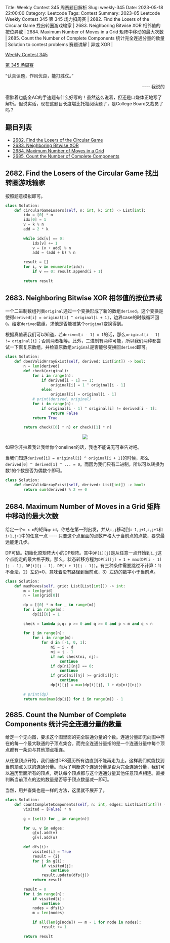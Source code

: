 Title: Weekly Contest 345 周赛题目解析
Slug: weekly-345
Date: 2023-05-18 22:00:00
Category: Leetcode
Tags: Contest
Summary: 2023-05 Leetcode Weekly Contest 345 第 345 场力扣周赛 | 2682. Find the Losers of the Circular Game 找出转圈游戏输家 | 2683. Neighboring Bitwise XOR 相邻值的按位异或 | 2684. Maximum Number of Moves in a Grid 矩阵中移动的最大次数 | 2685. Count the Number of Complete Components 统计完全连通分量的数量 | Solution to contest problems 赛题讲解 | 异或 XOR | 

[Weekly Contest 345](https://leetcode.com/contest/weekly-contest-345/)

[第 345 场周赛](https://leetcode.cn/contest/weekly-contest-345/)


“认真读题，作风优良，能打胜仗。” 
<p align="right"> ---- 我说的 </p>

宿醉着也能全AC的手速题有什么好写的！虽然这么说着，但还是口嫌体正地写了解析。但说实话，现在这题目长度堪比托福阅读题了，是College Board又裁员了吗？

## 题目列表

- [2682. Find the Losers of the Circular Game](https://leetcode.com/problems/find-the-losers-of-the-circular-game/solutions/)
- [2683. Neighboring Bitwise XOR](https://leetcode.com/problems/neighboring-bitwise-xor/)
- [2684. Maximum Number of Moves in a Grid](https://leetcode.com/problems/maximum-number-of-moves-in-a-grid/)
- [2685. Count the Number of Complete Components](https://leetcode.com/problems/count-the-number-of-complete-components/)

## 2682. Find the Losers of the Circular Game 找出转圈游戏输家

按照题意模拟即可。

```python
class Solution:
    def circularGameLosers(self, n: int, k: int) -> List[int]:
        idx = [0] * n
        idx[0] = 1
        v = k % n
        add = 2 * k
        
        while idx[v] == 0:
            idx[v] += 1
            v = (v + add) % n
            add = (add + k) % n
        
        result = []
        for i, v in enumerate(idx):
            if v == 0: result.append(i + 1)
        
        return result
```

## 2683. Neighboring Bitwise XOR 相邻值的按位异或

一个二进制数组列表`original`通过一个变换形成了新的数组`derived`。这个变换是使得`derived[i] = original[i] ^ original[i + 1]`，边界case的时候循环回`0`。给定`derived`数组，求他是否能被某个`original`变换得到。

根据真值表我们可以知道，若`derived[i - 1] = 1`的话，那么`original[i - 1] != original[i]`；否则两者相等。此外，二进制有两种可能，所以我们两种都尝试一下恢复原数组，并检查原数组`original`是否能够变换回`derived`即可。


```python
class Solution:
    def doesValidArrayExist(self, derived: List[int]) -> bool:
        n = len(derived)
        def check(original):
            for i in range(n):
                if derived[i - 1] == 1:
                    original[i] = 1 ^ original[i - 1]
                else:
                    original[i] = original[i - 1]
            # print(derived, original)
            for i in range(n):
                if original[i - 1] ^ original[i] != derived[i - 1]:
                    return False
            return True
        
        return check([0] * n) or check([1] * n)
```

<p align="center">
  <img src="{static}/images/gei_li.png" />
</p>

如果你非拉着我让我给你个oneliner的话，我也不能说无可奉告对吧。

当我们知道`derived[i] = original[i] ^ original[i + 1]`的时候，那么`derived[0] ^ derived[1] ^ ... = 0`。而因为我们只有二进制，所以可以转换为数1的个数是否为偶数个即可。

```python
class Solution:
    def doesValidArrayExist(self, derived: List[int]) -> bool:
        return sum(derived) % 2 == 0
```

## 2684. Maximum Number of Moves in a Grid 矩阵中移动的最大次数

给定一个`m x n`的矩阵`grid`。你总在第一列出发，并从`i,j`移动到`i-1,j+1`,`i,j+1`和`i+1,j+1`中的任意一点 ---- 只要这个点里面的点数严格大于当前点的点数，要求最远能走几步。

DP可破。初始化原矩阵大小的DP矩阵。其中`DP[i][j]`是从任意一点开始到`i,j`这个点能走的最大格子数。那么，状态转移方程为`DP[i][j] = 1 + max(DP[i - 1][j - 1], DP[i][j - 1], DP[i + 1][j - 1])`。有三种条件需要跳过不计算：1）不合法，2）左边=0，意味着没有路径到当前点，3）左边的数字小于当前点。

```python
class Solution:
    def maxMoves(self, grid: List[List[int]]) -> int:
        m = len(grid)
        n = len(grid[0])
        
        dp = [[0] * n for _ in range(m)]
        for i in range(m):
            dp[i][0] = 1
        
        check = lambda p,q: p >= 0 and q >= 0 and p < m and q < n
        
        for j in range(n):
            for i in range(m):
                for d in [-1, 0, 1]:
                    ni = i - d
                    nj = j - 1
                    if not check(ni, nj):
                        continue
                    if dp[ni][nj] == 0:
                        continue
                    if grid[ni][nj] >= grid[i][j]:
                        continue
                    dp[i][j] = max(dp[i][j], 1 + dp[ni][nj])
        
        # print(dp)
        return max(max(dp[i]) for i in range(m)) - 1
```

## 2685. Count the Number of Complete Components 统计完全连通分量的数量

给定一个无向图，要求这个图里面的完全联通分量的个数。连通分量即无向图中存在的每一个最大联通的子顶点集合。而完全连通分量指的是一个连通分量中每个顶点都有一条边与其他顶点相连。

从任意顶点开始，我们通过DFS遍历所有边直到不能再走为止。这样我们就能找到当前顶点关联的连通分量。而为了判断这个连通分量是否为完全连通分量，我们可以遍历里面所有的顶点，确认每个顶点都与这个连通分量其他任意顶点相连。直接判断当前顶点的边的数量是否等于顶点数量减一即可。

当然，用并查集也是一样的方法，这里就不展开了。

```python
class Solution:
    def countCompleteComponents(self, n: int, edges: List[List[int]]) -> int:
        visited = [False] * n
        
        g = [set() for _ in range(n)]
        
        for u, v in edges:
            g[u].add(v)
            g[v].add(u)
        
        def dfs(i):
            visited[i] = True
            result = {i}
            for j in g[i]:
                if visited[j]:
                    continue
                result.update(dfs(j))
            return result
        
        result = 0
        for i in range(n):
            if visited[i]:
                continue
            nodes = dfs(i)
            m = len(nodes)
            
            if all(len(g[node]) == m - 1 for node in nodes):
                result += 1
        
        return result
```